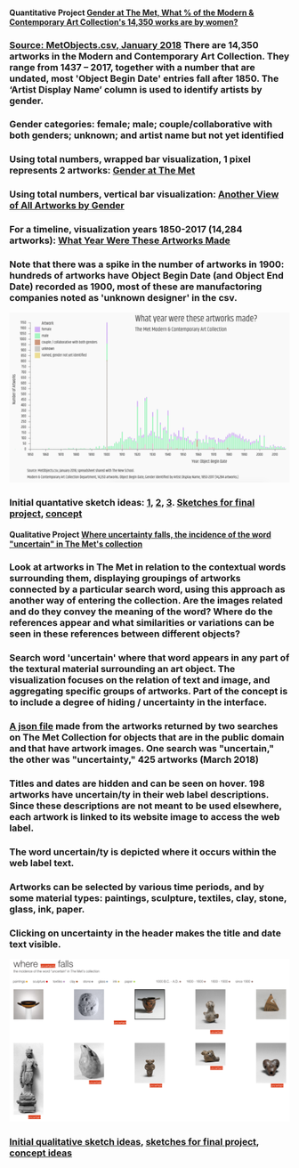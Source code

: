 #### Quantitative Project [Gender at The Met, What % of the Modern & Contemporary Art Collection's 14,350 works are by women?](https://churc.github.io/MajorStudio1/MetProjects/gender) 
   
   
### [Source: MetObjects.csv, January 2018](https://github.com/churc/MajorStudio1/tree/master/MetProjects/gender/assets) There are 14,350 artworks in the Modern and Contemporary Art Collection. They range from 1437 – 2017, together with a number that are undated, most 'Object Begin Date' entries fall after 1850. The ‘Artist Display Name’ column is used to identify artists by gender. 
### Gender categories: female; male; couple/collaborative with both genders; unknown; and artist name but not yet identified 

### Using total numbers, wrapped bar visualization, 1 pixel represents 2 artworks: [Gender at The Met](https://churc.github.io/MajorStudio1/MetProjects/gender)
### Using total numbers, vertical bar visualization: [Another View of All Artworks by Gender](https://churc.github.io/MajorStudio1/MetProjects/gender#c2)
### For a timeline, visualization years 1850-2017 (14,284 artworks):  [What Year Were These Artworks Made](https://churc.github.io/MajorStudio1/MetProjects/gender/#c3) 

### Note that there was a spike in the number of artworks in 1900: hundreds of artworks have Object Begin Date (and Object End Date) recorded as 1900, most of these are manufactoring companies noted as 'unknown designer' in the csv.









![by Year](MetProjects/gender/assets/image_timeline.png)








### Initial quantative sketch ideas: [1](https://github.com/churc/MajorStudio1/blob/master/MetProjects/project1_gender.jpg), [2](https://github.com/churc/MajorStudio1/blob/master/MetProjects/project2_uncertainty.jpg), [3](https://github.com/churc/MajorStudio1/blob/master/MetProjects/project3_donations.jpg). [Sketches for final project](https://github.com/churc/MajorStudio1/blob/master/MetProjects/MetProjects_churchouse.pdf), [concept](https://github.com/churc/MajorStudio1/blob/master/MetProjects/MetProject_process_description.pdf)



#### Qualitative Project [Where uncertainty falls, the incidence of the word "uncertain" in The Met's collection](https://churc.github.io/MajorStudio1/MetProjectsQual/uncertainty)

### Look at artworks in The Met in relation to the contextual words surrounding them, displaying groupings of artworks connected by a particular search word, using this approach as another way of entering the collection. Are the images related and do they convey the meaning of the word? Where do the references appear and what similarities or variations can be seen in these references between different objects? 
### Search word 'uncertain' where that word appears in any part of the textural material surrounding an art object. The visualization focuses on the relation of text and image, and aggregating specific groups of artworks. Part of the concept is to include a degree of hiding / uncertainty in the interface. 

### [A json file](https://github.com/churc/MajorStudio1/tree/master/MetProjectsQual/uncertainty/assets) made from the artworks returned by two searches on The Met Collection for objects that are in the public domain and that have artwork images. One search was "uncertain," the other was "uncertainty," 425 artworks (March 2018)
### Titles and dates are hidden and can be seen on hover. 198 artworks have uncertain/ty in their web label descriptions. Since these descriptions are not meant to be used elsewhere, each artwork is linked to its website image to access the web label. 
### The word uncertain/ty is depicted where it occurs within the web label text.
### Artworks can be selected by various time periods, and by some material types: paintings, sculpture, textiles, clay, stone, glass, ink, paper.
### Clicking on uncertainty in the header makes the title and date text visible. 





![where uncertainty falls](MetProjectsQual/uncertainty/assets/qual_uncertain.png)

### [Initial qualitative sketch ideas](https://github.com/churc/MajorStudio1/blob/master/MetProjectsQual/MetQual_churchouse.pdf), [sketches for final project](https://github.com/churc/MajorStudio1/blob/master/MetProjectsQual/MetQual_uncertainty_churchouse.pdf), [concept ideas](https://github.com/churc/MajorStudio1/blob/master/MetProjectsQual/MetQualConcepts2_clarechurchouse.pdf)
